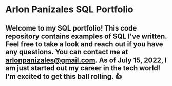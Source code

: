 # Arlon Panizales SQL Portfolio

## Welcome to my SQL portfolio! This code repository contains examples of SQL I've written. Feel free to take a look and reach out if you have any questions. You can contact me at arlonpanizales@gmail.com. As of July 15, 2022, I am just started out my career in the tech world! I'm excited to get this ball rolling. 👍
